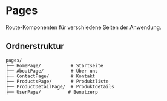 # Pages

Route-Komponenten für verschiedene Seiten der Anwendung.

## Ordnerstruktur
```
pages/
├── HomePage/           # Startseite
├── AboutPage/          # Über uns
├── ContactPage/        # Kontakt
├── ProductsPage/       # Produktliste
├── ProductDetailPage/  # Produktdetails
├── UserPage/          # Benutzerp